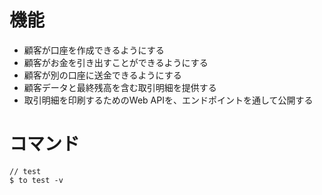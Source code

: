 # 機能
- 顧客が口座を作成できるようにする
- 顧客がお金を引き出すことができるようにする
- 顧客が別の口座に送金できるようにする
- 顧客データと最終残高を含む取引明細を提供する
- 取引明細を印刷するためのWeb APIを、エンドポイントを通して公開する

# コマンド

```
// test
$ to test -v
```